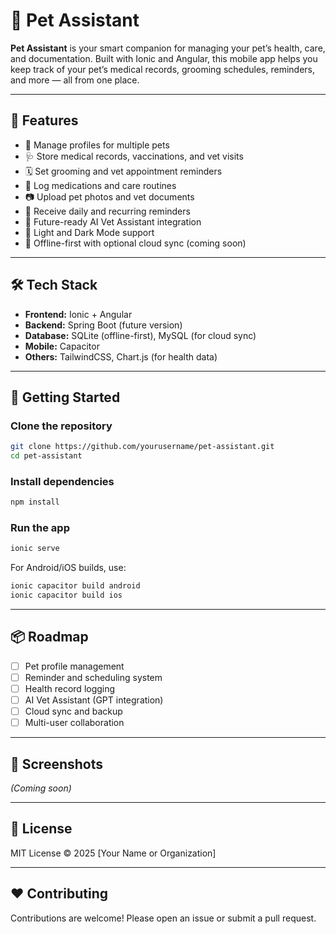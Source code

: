 # 🐾 Pet Assistant

**Pet Assistant** is your smart companion for managing your pet’s health, care, and documentation. Built with Ionic and Angular, this mobile app helps you keep track of your pet’s medical records, grooming schedules, reminders, and more — all from one place.

---

## 📱 Features

- 📁 Manage profiles for multiple pets
- 🩺 Store medical records, vaccinations, and vet visits
- 🗓️ Set grooming and vet appointment reminders
- 💊 Log medications and care routines
- 📷 Upload pet photos and vet documents
- 🔔 Receive daily and recurring reminders
- 🧠 Future-ready AI Vet Assistant integration
- 🌙 Light and Dark Mode support
- 📶 Offline-first with optional cloud sync (coming soon)

---

## 🛠 Tech Stack

- **Frontend:** Ionic + Angular
- **Backend:** Spring Boot (future version)
- **Database:** SQLite (offline-first), MySQL (for cloud sync)
- **Mobile:** Capacitor
- **Others:** TailwindCSS, Chart.js (for health data)

---

## 🚀 Getting Started

### Clone the repository

```bash
git clone https://github.com/yourusername/pet-assistant.git
cd pet-assistant
```

### Install dependencies

```bash
npm install
```

### Run the app

```bash
ionic serve
```

For Android/iOS builds, use:

```bash
ionic capacitor build android
ionic capacitor build ios
```

---

## 📦 Roadmap

- [ ] Pet profile management
- [ ] Reminder and scheduling system
- [ ] Health record logging
- [ ] AI Vet Assistant (GPT integration)
- [ ] Cloud sync and backup
- [ ] Multi-user collaboration

---

## 📸 Screenshots

_(Coming soon)_

---

## 📄 License

MIT License © 2025 [Your Name or Organization]

---

## ❤️ Contributing

Contributions are welcome! Please open an issue or submit a pull request.
